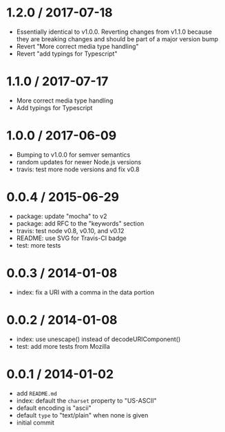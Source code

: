 
1.2.0 / 2017-07-18
==================

  * Essentially identical to v1.0.0. Reverting changes from v1.1.0 because they are breaking changes and should be part of a major version bump
  * Revert "More correct media type handling"
  * Revert "add typings for Typescript"

1.1.0 / 2017-07-17
==================

  * More correct media type handling
  * Add typings for Typescript

1.0.0 / 2017-06-09
==================

  * Bumping to v1.0.0 for semver semantics
  * random updates for newer Node.js versions
  * travis: test more node versions and fix v0.8

0.0.4 / 2015-06-29
==================

  * package: update "mocha" to v2
  * package: add RFC to the "keywords" section
  * travis: test node v0.8, v0.10, and v0.12
  * README: use SVG for Travis-CI badge
  * test: more tests

0.0.3 / 2014-01-08
==================

  * index: fix a URI with a comma in the data portion

0.0.2 / 2014-01-08
==================

  * index: use unescape() instead of decodeURIComponent()
  * test: add more tests from Mozilla

0.0.1 / 2014-01-02
==================

  * add `README.md`
  * index: default the `charset` property to "US-ASCII"
  * default encoding is "ascii"
  * default `type` to "text/plain" when none is given
  * initial commit

